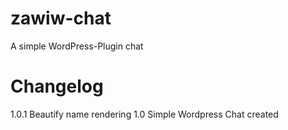 zawiw-chat
==========

A simple WordPress-Plugin chat

Changelog
=========
1.0.1
	Beautify name rendering
1.0
	Simple Wordpress Chat created